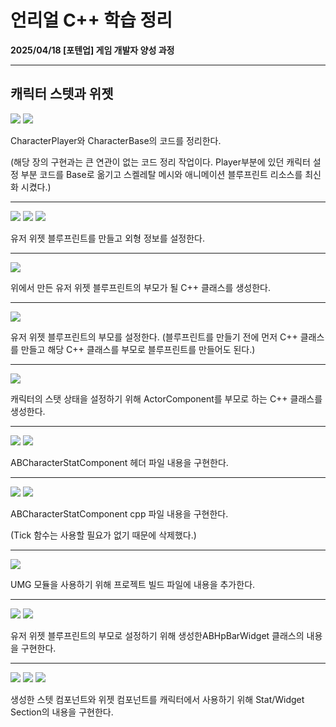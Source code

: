 # 언리얼 C++ 학습 정리

**2025/04/18 [포텐업] 게임 개발자 양성 과정**

---

## 캐릭터 스텟과 위젯

<img src= "https://github.com/KwonJeHan/Study-cpp/blob/main/img/UECPP/133.ModifyABCharacterPlayer&ABCharacterBase1.png">

<img src= "https://github.com/KwonJeHan/Study-cpp/blob/main/img/UECPP/134.ModifyABCharacterPlayer&ABCharacterBase2.png">

CharacterPlayer와 CharacterBase의 코드를 정리한다.

(해당 장의 구현과는 큰 연관이 없는 코드 정리 작업이다. Player부분에 있던 캐릭터 설정 부분 코드를 Base로 옮기고 스켈레탈 메시와 애니메이션 블루프린트 리소스를 최신화 시켰다.)

---

<img src= "https://github.com/KwonJeHan/Study-cpp/blob/main/img/UECPP/136.CreateUserWidgetBluprint1.png">

<img src= "https://github.com/KwonJeHan/Study-cpp/blob/main/img/UECPP/137.CreateUserWidgetBluprint2.png">

<img src= "https://github.com/KwonJeHan/Study-cpp/blob/main/img/UECPP/138.CreateUserWidgetBluprint3.png">

유저 위젯 블루프린트를 만들고 외형 정보를 설정한다.

---

<img src= "https://github.com/KwonJeHan/Study-cpp/blob/main/img/UECPP/139.CreateUserWidgetCPPClass.png">

위에서 만든 유저 위젯 블루프린트의 부모가 될 C++ 클래스를 생성한다.

---

<img src= "https://github.com/KwonJeHan/Study-cpp/blob/main/img/UECPP/140.SetParentUserWidgetBlueprint.png">

유저 위젯 블루프린트의 부모를 설정한다. (블루프린트를 만들기 전에 먼저 C++ 클래스를 만들고 해당 C++ 클래스를 부모로 블루프린트를 만들어도 된다.)

---

<img src= "https://github.com/KwonJeHan/Study-cpp/blob/main/img/UECPP/135.CreateActorComponentCPPClass.png">

캐릭터의 스탯 상태을 설정하기 위해  ActorComponent를 부모로 하는 C++ 클래스를 생성한다.

---

<img src= "https://github.com/KwonJeHan/Study-cpp/blob/main/img/UECPP/141.ImplementABCharacterStatComponent.h1.png">

<img src= "https://github.com/KwonJeHan/Study-cpp/blob/main/img/UECPP/142.ImplementABCharacterStatComponent.h2.png">

ABCharacterStatComponent 헤더 파일 내용을 구현한다.

---

<img src= "https://github.com/KwonJeHan/Study-cpp/blob/main/img/UECPP/143.ImplementABCharacterStatComponent.cpp1.png">

<img src= "https://github.com/KwonJeHan/Study-cpp/blob/main/img/UECPP/144.ImplementABCharacterStatComponent.cpp2.png">

ABCharacterStatComponent cpp 파일 내용을 구현한다.

(Tick 함수는 사용할 필요가 없기 때문에 삭제했다.)

---

<img src= "https://github.com/KwonJeHan/Study-cpp/blob/main/img/UECPP/145.ModifyArenaBattleDemo.Build.cs.png">

UMG 모듈을 사용하기 위해 프로젝트 빌드 파일에 내용을 추가한다.

---

<img src= "https://github.com/KwonJeHan/Study-cpp/blob/main/img/UECPP/146.ImplementABHpBarWidget.h.png">

<img src= "https://github.com/KwonJeHan/Study-cpp/blob/main/img/UECPP/147.ImplementABHpBarWidget.cpp.png">

유저 위젯 블루프린트의 부모로 설정하기 위해 생성한ABHpBarWidget 클래스의 내용을 구현한다.

---

<img src= "https://github.com/KwonJeHan/Study-cpp/blob/main/img/UECPP/148.AddSectionToABCharacterBase.h.png">

<img src= "https://github.com/KwonJeHan/Study-cpp/blob/main/img/UECPP/149.AddSectionToABCharacterBase.cpp1.png">

<img src= "https://github.com/KwonJeHan/Study-cpp/blob/main/img/UECPP/150.AddSectionToABCharacterBase.cpp2.png">

생성한 스텟 컴포넌트와 위젯 컴포넌트를 캐릭터에서 사용하기 위해 Stat/Widget Section의 내용을 구현한다.
